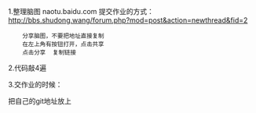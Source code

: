 1.整理脑图
    naotu.baidu.com
    提交作业的方式：
    http://bbs.shudong.wang/forum.php?mod=post&action=newthread&fid=2

        分享脑图，不要把地址直接复制
        在左上角有按钮打开，点击共享
        点击分享  复制链接
2.代码敲4遍

3.交作业的时候：

把自己的git地址放上
